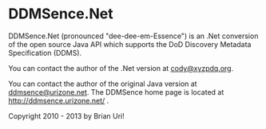 DDMSence.Net
============
DDMSence.Net (pronounced "dee-dee-em-Essence") is an .Net conversion of the open 
source Java API which supports the DoD Discovery Metadata Specification (DDMS).

You can contact the author of the .Net version at cody@xyzpdq.org.

You can contact the author of the original Java version at ddmsence@urizone.net. 
The DDMSence home page is located at http://ddmsence.urizone.net/ .

Copyright 2010 - 2013 by Brian Uri!
